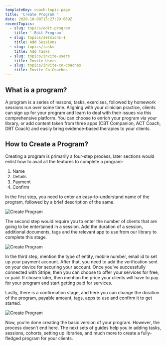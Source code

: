 ```yaml
---
templateKey: coach-topic-page
title: 'Create Program '
date: 2020-10-08T15:27:29.069Z
recentTopics:
  - slug: topics/edit-program
    title: ' Edit Program'
  - slug: topics/sessions-1
    title: Add Sessions
  - slug: topics/tasks
    title: Add Tasks
  - slug: topics/invite-users
    title: Invite Users
  - slug: topics/invite-co-coaches
    title: Invite Co-Coaches
---
```

## What is a program?

A program is a series of lessons, tasks, exercises, followed by homework sessions run over some time. Aligning with your clinician practice, clients can sign up for your program and learn to deal with their issues via this comprehensive platform. You can choose to enrich your program via your library, or add content taken from three apps (CBT Companion, ACT Coach, DBT Coach) and easily bring evidence-based therapies to your clients. 

## How to Create a Program?

Creating a program is primarily a four-step process, later sections would enlist how to avail all the features to complete a program-

1. Name
2. Details
3. Payment
4. Confirm

In the first step, you need to enter an easy-to-understand name of the program, followed by a brief description of the same. 

![Create Program](/img/create-program-details-i.png "Create Program")

The second step would require you to enter the number of clients that are going to be entertained in a session. Add the duration of a session, additional documents, tags and the relevant app to use from our library to complete this stage. 

![Create Program](/img/create-program-payment-i.png "Create Program")

In the third step, mention the type of entity, mobile number, email id to set up your payment account. After that, you need to add the verification sent on your device for securing your account. Once you’ve successfully connected with Stripe, then you can choose to offer your services for free, or paid. If chosen later, then mention the price your clients will have to pay for your program and start getting paid for services. 

Lastly, there is a confirmation stage, and here you can change the duration of the program, payable amount, tags, apps to use and confirm it to get started. 

![Create Program](/img/create-program-confirm-i.png "Create Program")

Now, you’re done creating the basic version of your program. However, the process doesn’t end here. The next sets of guides help you in adding tasks, sessions, cohorts, setting up libraries, and much more to create a fully-fledged program for your clients.
